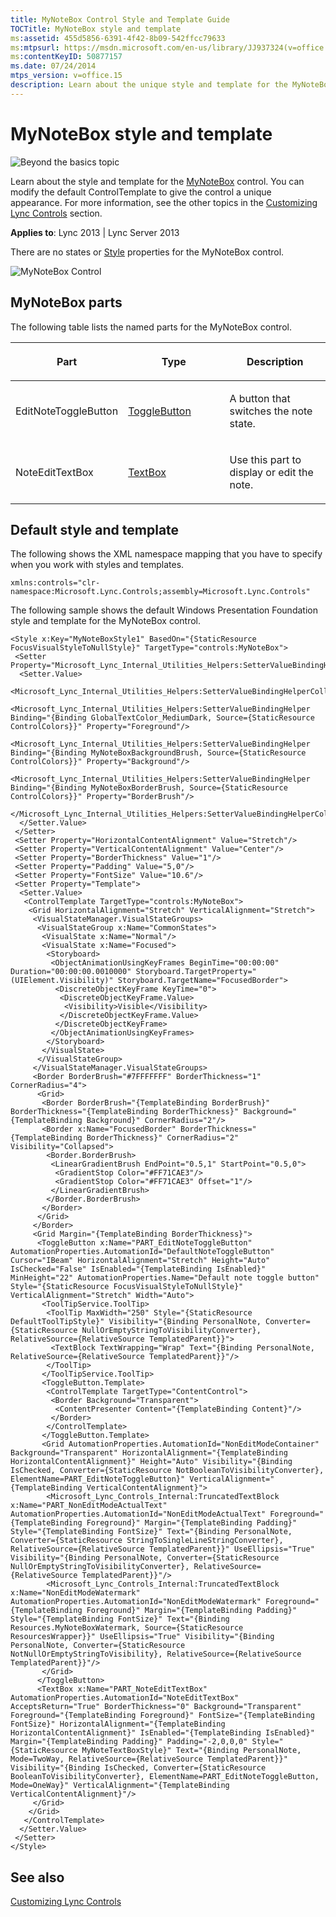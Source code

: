 ```yaml
---
title: MyNoteBox Control Style and Template Guide
TOCTitle: MyNoteBox style and template
ms:assetid: 455d5856-6391-4f42-8b09-542ffcc79633
ms:mtpsurl: https://msdn.microsoft.com/en-us/library/JJ937324(v=office.15)
ms:contentKeyID: 50877157
ms.date: 07/24/2014
mtps_version: v=office.15
description: Learn about the unique style and template for the MyNoteBox control. Modify the default ControlTemplate for a unique appearance. Includes information on parts and default style.
---
```


# MyNoteBox style and template

![Beyond the basics topic](images/JJ937254.mod_icon_beyondbasics_long(Office.15).png "Beyond the basics topic")

Learn about the style and template for the [MyNoteBox](https://msdn.microsoft.com/en-us/library/hh346137\(v=office.15\)) control. You can modify the default ControlTemplate to give the control a unique appearance. For more information, see the other topics in the [Customizing Lync Controls](customizing-lync-controls.md) section.



**Applies to**: Lync 2013 | Lync Server 2013

 

There are no states or [Style](http://msdn.microsoft.com/en-us/library/system.windows.style\(vs.95\).aspx) properties for the MyNoteBox control.

![MyNoteBox Control](images/JJ937324.MyNoteBoxControl(Office.15).png "MyNoteBox Control")

## MyNoteBox parts

The following table lists the named parts for the MyNoteBox control.

<table>
<colgroup>
<col style="width: 33%" />
<col style="width: 33%" />
<col style="width: 33%" />
</colgroup>
<thead>
<tr class="header">
<th><p>Part</p></th>
<th><p>Type</p></th>
<th><p>Description</p></th>
</tr>
</thead>
<tbody>
<tr class="odd">
<td><p>EditNoteToggleButton</p></td>
<td><p><a href="http://msdn.microsoft.com/en-us/library/system.windows.controls.primitives.togglebutton.aspx">ToggleButton</a></p></td>
<td><p>A button that switches the note state.</p></td>
</tr>
<tr class="even">
<td><p>NoteEditTextBox</p></td>
<td><p><a href="http://msdn.microsoft.com/en-us/library/system.windows.controls.textbox.aspx">TextBox</a></p></td>
<td><p>Use this part to display or edit the note.</p></td>
</tr>
</tbody>
</table>

## Default style and template

The following shows the XML namespace mapping that you have to specify when you work with styles and templates.

    xmlns:controls="clr-namespace:Microsoft.Lync.Controls;assembly=Microsoft.Lync.Controls"

The following sample shows the default Windows Presentation Foundation style and template for the MyNoteBox control.

    <Style x:Key="MyNoteBoxStyle1" BasedOn="{StaticResource FocusVisualStyleToNullStyle}" TargetType="controls:MyNoteBox">
     <Setter Property="Microsoft_Lync_Internal_Utilities_Helpers:SetterValueBindingHelper.PropertyBindingCollection">
      <Setter.Value>
       <Microsoft_Lync_Internal_Utilities_Helpers:SetterValueBindingHelperCollection>
        <Microsoft_Lync_Internal_Utilities_Helpers:SetterValueBindingHelper Binding="{Binding GlobalTextColor_MediumDark, Source={StaticResource ControlColors}}" Property="Foreground"/>
        <Microsoft_Lync_Internal_Utilities_Helpers:SetterValueBindingHelper Binding="{Binding MyNoteBoxBackgroundBrush, Source={StaticResource ControlColors}}" Property="Background"/>
        <Microsoft_Lync_Internal_Utilities_Helpers:SetterValueBindingHelper Binding="{Binding MyNoteBoxBorderBrush, Source={StaticResource ControlColors}}" Property="BorderBrush"/>
       </Microsoft_Lync_Internal_Utilities_Helpers:SetterValueBindingHelperCollection>
      </Setter.Value>
     </Setter>
     <Setter Property="HorizontalContentAlignment" Value="Stretch"/>
     <Setter Property="VerticalContentAlignment" Value="Center"/>
     <Setter Property="BorderThickness" Value="1"/>
     <Setter Property="Padding" Value="5,0"/>
     <Setter Property="FontSize" Value="10.6"/>
     <Setter Property="Template">
      <Setter.Value>
       <ControlTemplate TargetType="controls:MyNoteBox">
        <Grid HorizontalAlignment="Stretch" VerticalAlignment="Stretch">
         <VisualStateManager.VisualStateGroups>
          <VisualStateGroup x:Name="CommonStates">
           <VisualState x:Name="Normal"/>
           <VisualState x:Name="Focused">
            <Storyboard>
             <ObjectAnimationUsingKeyFrames BeginTime="00:00:00" Duration="00:00:00.0010000" Storyboard.TargetProperty="(UIElement.Visibility)" Storyboard.TargetName="FocusedBorder">
              <DiscreteObjectKeyFrame KeyTime="0">
               <DiscreteObjectKeyFrame.Value>
                <Visibility>Visible</Visibility>
               </DiscreteObjectKeyFrame.Value>
              </DiscreteObjectKeyFrame>
             </ObjectAnimationUsingKeyFrames>
            </Storyboard>
           </VisualState>
          </VisualStateGroup>
         </VisualStateManager.VisualStateGroups>
         <Border BorderBrush="#7FFFFFFF" BorderThickness="1" CornerRadius="4">
          <Grid>
           <Border BorderBrush="{TemplateBinding BorderBrush}" BorderThickness="{TemplateBinding BorderThickness}" Background="{TemplateBinding Background}" CornerRadius="2"/>
           <Border x:Name="FocusedBorder" BorderThickness="{TemplateBinding BorderThickness}" CornerRadius="2" Visibility="Collapsed">
            <Border.BorderBrush>
             <LinearGradientBrush EndPoint="0.5,1" StartPoint="0.5,0">
              <GradientStop Color="#FF71CAE3"/>
              <GradientStop Color="#FF71CAE3" Offset="1"/>
             </LinearGradientBrush>
            </Border.BorderBrush>
           </Border>
          </Grid>
         </Border>
         <Grid Margin="{TemplateBinding BorderThickness}">
          <ToggleButton x:Name="PART_EditNoteToggleButton" AutomationProperties.AutomationId="DefaultNoteToggleButton" Cursor="IBeam" HorizontalAlignment="Stretch" Height="Auto" IsChecked="False" IsEnabled="{TemplateBinding IsEnabled}" MinHeight="22" AutomationProperties.Name="Default note toggle button" Style="{StaticResource FocusVisualStyleToNullStyle}" VerticalAlignment="Stretch" Width="Auto">
           <ToolTipService.ToolTip>
            <ToolTip MaxWidth="250" Style="{StaticResource DefaultToolTipStyle}" Visibility="{Binding PersonalNote, Converter={StaticResource NullOrEmptyStringToVisibilityConverter}, RelativeSource={RelativeSource TemplatedParent}}">
             <TextBlock TextWrapping="Wrap" Text="{Binding PersonalNote, RelativeSource={RelativeSource TemplatedParent}}"/>
            </ToolTip>
           </ToolTipService.ToolTip>
           <ToggleButton.Template>
            <ControlTemplate TargetType="ContentControl">
             <Border Background="Transparent">
              <ContentPresenter Content="{TemplateBinding Content}"/>
             </Border>
            </ControlTemplate>
           </ToggleButton.Template>
           <Grid AutomationProperties.AutomationId="NonEditModeContainer" Background="Transparent" HorizontalAlignment="{TemplateBinding HorizontalContentAlignment}" Height="Auto" Visibility="{Binding IsChecked, Converter={StaticResource NotBooleanToVisibilityConverter}, ElementName=PART_EditNoteToggleButton}" VerticalAlignment="{TemplateBinding VerticalContentAlignment}">
            <Microsoft_Lync_Controls_Internal:TruncatedTextBlock x:Name="PART_NonEditModeActualText" AutomationProperties.AutomationId="NonEditModeActualText" Foreground="{TemplateBinding Foreground}" Margin="{TemplateBinding Padding}" Style="{TemplateBinding FontSize}" Text="{Binding PersonalNote, Converter={StaticResource StringToSingleLineStringConverter}, RelativeSource={RelativeSource TemplatedParent}}" UseEllipsis="True" Visibility="{Binding PersonalNote, Converter={StaticResource NullOrEmptyStringToVisibilityConverter}, RelativeSource={RelativeSource TemplatedParent}}"/>
            <Microsoft_Lync_Controls_Internal:TruncatedTextBlock x:Name="NonEditModeWatermark" AutomationProperties.AutomationId="NonEditModeWatermark" Foreground="{TemplateBinding Foreground}" Margin="{TemplateBinding Padding}" Style="{TemplateBinding FontSize}" Text="{Binding Resources.MyNoteBoxWatermark, Source={StaticResource ResourcesWrapper}}" UseEllipsis="True" Visibility="{Binding PersonalNote, Converter={StaticResource NotNullOrEmptyStringToVisibility}, RelativeSource={RelativeSource TemplatedParent}}"/>
           </Grid>
          </ToggleButton>
          <TextBox x:Name="PART_NoteEditTextBox" AutomationProperties.AutomationId="NoteEditTextBox" AcceptsReturn="True" BorderThickness="0" Background="Transparent" Foreground="{TemplateBinding Foreground}" FontSize="{TemplateBinding FontSize}" HorizontalAlignment="{TemplateBinding HorizontalContentAlignment}" IsEnabled="{TemplateBinding IsEnabled}" Margin="{TemplateBinding Padding}" Padding="-2,0,0,0" Style="{StaticResource MyNoteTextBoxStyle}" Text="{Binding PersonalNote, Mode=TwoWay, RelativeSource={RelativeSource TemplatedParent}}" Visibility="{Binding IsChecked, Converter={StaticResource BooleanToVisibilityConverter}, ElementName=PART_EditNoteToggleButton, Mode=OneWay}" VerticalAlignment="{TemplateBinding VerticalContentAlignment}"/>
         </Grid>
        </Grid>
       </ControlTemplate>
      </Setter.Value>
     </Setter>
    </Style>

## See also

[Customizing Lync Controls](customizing-lync-controls.md)


